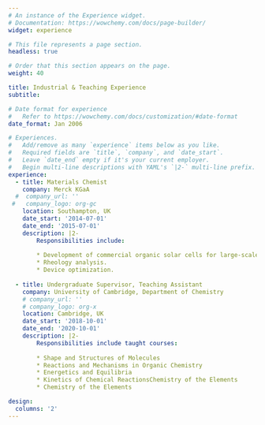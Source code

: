 ```yaml
---
# An instance of the Experience widget.
# Documentation: https://wowchemy.com/docs/page-builder/
widget: experience

# This file represents a page section.
headless: true

# Order that this section appears on the page.
weight: 40

title: Industrial & Teaching Experience
subtitle:

# Date format for experience
#   Refer to https://wowchemy.com/docs/customization/#date-format
date_format: Jan 2006

# Experiences.
#   Add/remove as many `experience` items below as you like.
#   Required fields are `title`, `company`, and `date_start`.
#   Leave `date_end` empty if it's your current employer.
#   Begin multi-line descriptions with YAML's `|2-` multi-line prefix.
experience:
  - title: Materials Chemist
    company: Merck KGaA
  #  company_url: ''
 #   company_logo: org-gc
    location: Southampton, UK
    date_start: '2014-07-01'
    date_end: '2015-07-01'
    description: |2-
        Responsibilities include:
        
        * Development of commercial organic solar cells for large-scale applications. 
        * Rheology analysis.
        * Device optimization.
        
  - title: Undergraduate Supervisor, Teaching Assistant
    company: University of Cambridge, Department of Chemistry
    # company_url: ''
    # company_logo: org-x
    location: Cambridge, UK
    date_start: '2018-10-01'
    date_end: '2020-10-01'
    description: |2-
        Responsibilities include taught courses:
            
        * Shape and Structures of Molecules
        * Reactions and Mechanisms in Organic Chemistry
        * Energetics and Equilibria
        * Kinetics of Chemical ReactionsChemistry of the Elements
        * Chemistry of the Elements

design:
  columns: '2'
---
```

